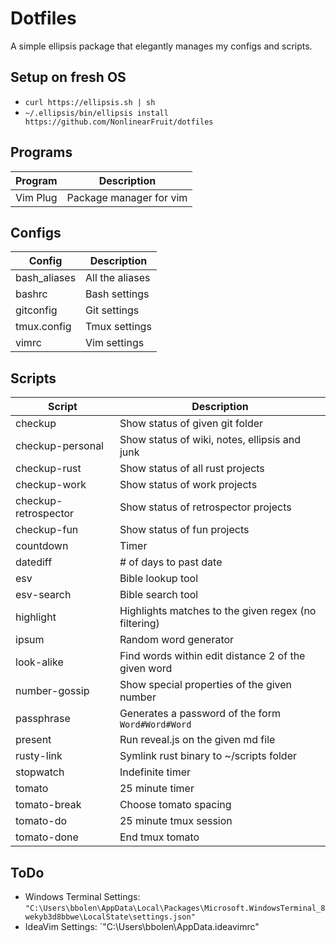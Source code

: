 # Dotfiles

A simple ellipsis package that elegantly manages my configs and scripts.

## Setup on fresh OS

- `curl https://ellipsis.sh | sh`
- `~/.ellipsis/bin/ellipsis install https://github.com/NonlinearFruit/dotfiles`

## Programs

| Program  | Description             |
| ---      | ---                     |
| Vim Plug | Package manager for vim |

## Configs

| Config       | Description     |
| ---          | ---             |
| bash_aliases | All the aliases |
| bashrc       | Bash settings   |
| gitconfig    | Git settings    |
| tmux.config  | Tmux settings   |
| vimrc        | Vim settings    |

## Scripts

| Script               | Description                                          |
| ---                  | ---                                                  |
| checkup              | Show status of given git folder                      |
| checkup-personal     | Show status of wiki, notes, ellipsis and junk        |
| checkup-rust         | Show status of all rust projects                     |
| checkup-work         | Show status of work projects                         |
| checkup-retrospector | Show status of retrospector projects                 |
| checkup-fun          | Show status of fun projects                          |
| countdown            | Timer                                                |
| datediff             | # of days to past date                               |
| esv                  | Bible lookup tool                                    |
| esv-search           | Bible search tool                                    |
| highlight            | Highlights matches to the given regex (no filtering) |
| ipsum                | Random word generator                                |
| look-alike           | Find words within edit distance 2 of the given word  |
| number-gossip        | Show special properties of the given number          |
| passphrase           | Generates a password of the form `Word#Word#Word`    |
| present              | Run reveal.js on the given md file                   |
| rusty-link           | Symlink rust binary to ~/scripts folder              |
| stopwatch            | Indefinite timer                                     |
| tomato               | 25 minute timer                                      |
| tomato-break         | Choose tomato spacing                                |
| tomato-do            | 25 minute tmux session                               |
| tomato-done          | End tmux tomato                                      |

## ToDo

 - Windows Terminal Settings: `"C:\Users\bbolen\AppData\Local\Packages\Microsoft.WindowsTerminal_8wekyb3d8bbwe\LocalState\settings.json"`
 - IdeaVim Settings: `"C:\Users\bbolen\AppData\.ideavimrc"
